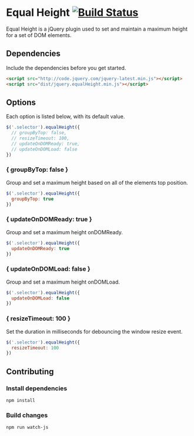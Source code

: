 # Equal Height [![Build Status](https://travis-ci.org/dubbs/equal-height.svg?branch=master)](https://travis-ci.org/dubbs/equal-height)

Equal Height is a jQuery plugin used to set and maintain a maximum height for a set of DOM elements.

## Dependencies

Include the dependencies before you get started.

```html
<script src="http://code.jquery.com/jquery-latest.min.js"></script>
<script src="dist/jquery.equalHeight.min.js"></script>
```

## Options

Each option is listed below, with its default value.

```js
$('.selector').equalHeight({
  // groupByTop: false,
  // resizeTimeout: 100,
  // updateOnDOMReady: true,
  // updateOnDOMLoad: false
})
```

### { groupByTop: false }

Group and set a maximum height based on all of the elements top position.

```js
$('.selector').equalHeight({
  groupByTop: true
})
```

### { updateOnDOMReady: true }

Group and set a maximum height onDOMReady.

```js
$('.selector').equalHeight({
  updateOnDOMReady: true
})
```

### { updateOnDOMLoad: false }

Group and set a maximum height onDOMLoad.

```js
$('.selector').equalHeight({
  updateOnDOMLoad: false
})
```

### { resizeTimeout: 100 }

Set the duration in milliseconds for debouncing the window resize event. 

```js
$('.selector').equalHeight({
  resizeTimeout: 100
})
```

## Contributing

### Install dependencies

```
npm install
```

### Build changes

```
npm run watch-js
```

